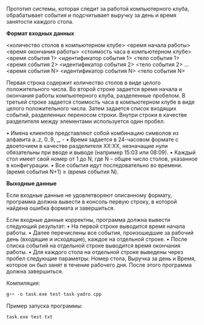 Прототип системы, которая следит за работой компьютерного клуба, обрабатывает события и подсчитывает выручку за день и время занятости каждого стола.

**Формат входных данных**

<количество столов в компьютерном клубе>
<время начала работы> <время окончания работы>
<стоимость часа в компьютерном клубе>
<время события 1> <идентификатор события 1> <тело события 1>
<время события 2> <идентификатор события 2> <тело события 2>
...
<время события N> <идентификатор события N> <тело события N>

Первая строка содержит количество столов в виде целого положительного числа.
Во второй строке задается время начала и окончания работы компьютерного клуба, разделенные пробелом.
В третьей строке задается стоимость часа в компьютерном клубе в виде целого положительного числа.
Затем задается список входящих событий, разделенных переносом строки. Внутри строки в качестве разделителя между элементами используется один пробел.

•	Имена клиентов представляют собой комбинацию символов из алфавита a..z, 0..9, _, -
•	Время задается в 24-часовом формате с двоеточием в качестве разделителя XX:XX, незначащие нули обязательны при вводе и выводе (например 15:03 или 08:09).
•	Каждый стол имеет свой номер от 1 до N, где N – общее число столов, указанное в конфигурации.
•	Все события идут последовательно во времени. (время события N+1) ≥ (время события N).

**Выходные данные**

Если входные данные не удовлетворяют описанному формату, программа должна вывести в консоль первую строку, в которой найдена ошибка формата и завершиться.

Если входные данные корректны, программа должна вывести следующий результат:
•	На первой строке выводится время начала работы.
•	Далее перечислены все события, произошедшие за рабочий день (входящие и исходящие), каждое на отдельной строке. 
•	После списка событий на отдельной строке выводится время окончания работы. 
•	Для каждого стола на отдельной строке выведены через пробел следующие параметры: Номер стола, Выручка за день и Время, которое он был занят в течение рабочего дня.
После этого программа должна завершиться.

Компиляция:
```cpp
g++ -o task.exe test-task-yadro.cpp
```

Пример запуска программы:
```cpp
task.exe test.txt
```
